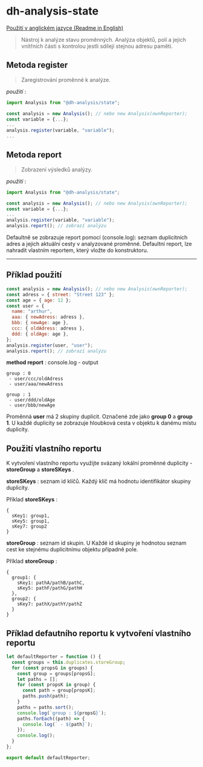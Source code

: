 # dh-analysis-state

[Použití v anglickém jazyce (Readme in English)](https://github.com/hezky/dh-analysis-state/blob/master/README.md)

> Nástroj k analýze stavu proměnných. Analýza objektů, polí a jejich vnitřních části s kontrolou jestli sdílejí stejnou adresu paměti.

<a name="metoda_register"></a>
## Metoda register

> Zaregistrování proměnné k analýze.

*použití* :
``` javascript
import Analysis from "@dh-analysis/state";

const analysis = new Analysis(); // nebo new Analysis(ownReporter);
const variable = {...};
...
analysis.register(variable, "variable");
...
```

<a name="metoda_report"></a>
## Metoda report

> Zobrazení výsledků analýzy.

*použití* :
``` javascript
import Analysis from "@dh-analysis/state";

const analysis = new Analysis(); // nebo new Analysis(ownReporter);
const variable = {...};
...
analysis.register(variable, "variable");
analysis.report(); // zobrazí analýzu
```

Defaultně se zobrazuje report pomocí (console.log): seznam duplicitních adres a jejich aktuální cesty v analyzované proměnné. Defaultní report, lze nahradit vlastním reportem, který vložte do konstruktoru.

----

## Příklad použití
``` javascript
const analysis = new Analysis(); // nebo new Analysis(ownReporter);
const adress = { street: "Street 123" };
const age = { age: 12 };
const user = {
  name: "arthur",
  aaa: { newAdress: adress },
  bbb: { newAge: age },
  ccc: { oldAdress: adress },
  ddd: { oldAge: age },
};
analysis.register(user, "user");
analysis.report(); // zobrazí analýzu
```

**method report** : console.log - output
``` text
group : 0
 - user/ccc/oldAdress
 - user/aaa/newAdress

group : 1
 - user/ddd/oldAge
 - user/bbb/newAge
```

Proměnná **user** má 2 skupiny duplicit. Označené zde jako **group 0** a **group 1**. U každé duplicity se zobrazuje hloubková cesta v objektu k danému místu duplicity.

## Použití vlastního reportu

K vytvoření vlastního reportu využijte svázaný lokální proměnné duplicity - **storeGroup** a **storeSKeys** .

**storeSKeys** : seznam id klíčů. Každý klíč má hodnotu identifikátor skupiny duplicity.

Příklad **storeSKeys** :
``` text
{
  sKey1: group1,
  sKey5: group1,
  sKey7: group2
}
```

**storeGroup** : seznam id skupin. U Každé id skupiny je hodnotou seznam cest ke stejnému duplicitnímu objektu případně pole.

Příklad **storeGroup** :
``` text
{
  group1: {
    sKey1: pathA/pathB/pathC,
    sKey5: pathF/pathG/pathH
  },
  group2: {
    sKey7: pathX/pathY/pathZ
  }
}
```

## Příklad defautního reportu k vytvoření vlastního reportu
``` javascript
let defaultReporter = function () {
  const groups = this.duplicates.storeGroup;
  for (const propsG in groups) {
    const group = groups[propsG];
    let paths = [];
    for (const propsK in group) {
      const path = group[propsK];
      paths.push(path);
    }
    paths = paths.sort();
    console.log(`group : ${propsG}`);
    paths.forEach((path) => {
      console.log(` - ${path}`);
    });
    console.log();
  }
};

export default defaultReporter;
```
